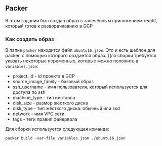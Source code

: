 ## Packer
В этом задании был создан образ с запечённым приложением reddit, который готов к разворачиванию в GCP

### Как создать образ
В папке `packer` находится файл `ubuntu16.json`. Это и есть шаблон для packer, с помощью которого создаётся образ. Для сборки требуется указать некоторые переменные, которые можно положить в `variables.json`:

* project_id - id проекта в GCP
* source_image_family - базовый образ
* ssh_username - имя пользователя, который используется для доступа по ssh
* machine_type - тип инстанса
* disk_size - размер жёсткого диска
* disk_type - тип жёсткого диска: обычный или ssd
* network - имя VPC сети
* tags - теги правил файервола

Для сборки используется следующая команда:
```
packer build -var-file variables.json ./ubuntu16.json
```
